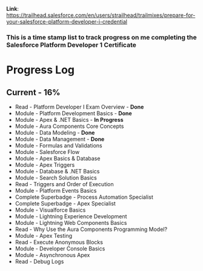 __Link__: https://trailhead.salesforce.com/en/users/strailhead/trailmixes/prepare-for-your-salesforce-platform-developer-i-credential

### This is a time stamp list to track progress on me completing the Salesforce Platform Developer 1 Certificate

# Progress Log
## Current - 16%

* Read - Platform Developer I Exam Overview - __Done__
* Module - Platform Development Basics - __Done__
* Module - Apex & .NET Basics - __In Progress__
* Module - Aura Components Core Concepts
* Module - Data Modeling - __Done__
* Module - Data Management - __Done__
* Module - Formulas and Validations
* Module - Salesforce Flow
* Module - Apex Basics & Database
* Module - Apex Triggers
* Module - Database & .NET Basics
* Module - Search Solution Basics
* Read - Triggers and Order of Execution
* Module - Platform Events Basics
* Complete Superbadge - Process Automation Specialist
* Complete Superbadge - Apex Specialist
* Module - Visualforce Basics
* Module - Lightning Experience Development
* Module - Lightning Web Components Basics
* Read - Why Use the Aura Components Programming Model?
* Module - Apex Testing
* Read - Execute Anonymous Blocks
* Module - Developer Console Basics
* Module - Asynchronous Apex
* Read - Debug Logs
